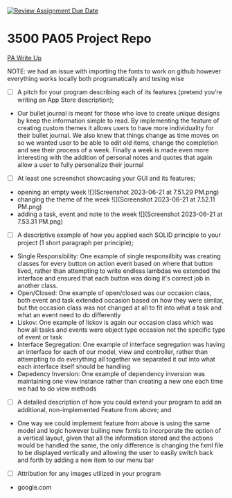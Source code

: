 [![Review Assignment Due Date](https://classroom.github.com/assets/deadline-readme-button-24ddc0f5d75046c5622901739e7c5dd533143b0c8e959d652212380cedb1ea36.svg)](https://classroom.github.com/a/x6ckGcN8)
# 3500 PA05 Project Repo

[PA Write Up](https://markefontenot.notion.site/PA-05-8263d28a81a7473d8372c6579abd6481)

NOTE: we had an issue with importing the fonts to work on github however everything works locally both programatically and tesing wise

- [ ]  A pitch for your program describing each of its features (pretend you’re writing an App Store description);
- Our bullet journal is meant for those who love to create unique designs by keep the information simple to read. By implementing the feature of creating custom themes it allows users to have more individuality for their bullet journal. We also knew that things change as time moves on so we wanted user to be able to edit old items, change the completion and see their process of a week. Finally a week is made even more interesting with the addition of personal notes and quotes that again allow a user to fully personalize their journal 
- [ ]  At least one screenshot showcasing your GUI and its features;
- opening an empty week
![](Screenshot 2023-06-21 at 7.51.29 PM.png)
- changing the theme of the week
![](Screenshot 2023-06-21 at 7.52.11 PM.png)
- adding a task, event and note to the week
![](Screenshot 2023-06-21 at 7.53.31 PM.png)
- [ ]  A descriptive example of how you applied each SOLID principle to your project (1 short paragraph per principle);
- Single Responsibility: One example of single responsilbity was creating classes for every button on action event based on where that button lived, rather than attempting to write endless lambdas we extended the interface and ensured that each button was doing it's correct job in another class.
- Open/Closed: One example of open/closed was our occasion class, both event and task extended occasion based on how they were similar, but the occasion class was not changed at all to fit into what a task and what an event need to do differently
- Liskov: One example of liskov is again our occasion class which was how all tasks and events were object type occasion not the specific type of event or task
- Interface Segregation: One example of interface segregation was having an interface for each of our model, view and controller, rather than attempting to do everything all together we separated it out into what each interface itself should be handling
- Depedency Inversion: One example of dependency inversion was maintaining one view instance rather than creating a new one each time we had to do view methods
- [ ]  A detailed description of how you could extend your program to add an additional, non-implemented Feature from above; and
- One way we could implement feature from above is using the same model and logic however builing new fxmls to incorporate the option of a vertical layout, given that all the information stored and the actions would be handled the same, the only difference is changing the fxml file to be displayed vertically and allowing the user to easily switch back and forth by adding a new item to our menu bar
- [ ]  Attribution for any images utilized in your program
- google.com